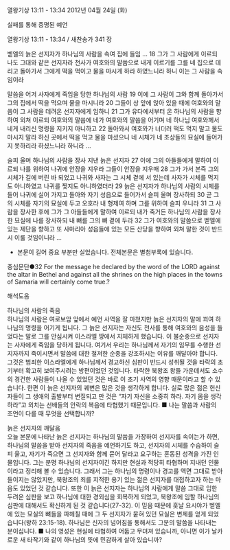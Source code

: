 열왕기상 13:11 - 13:34 
2012년 04월 24일 (화)

실패를 통해 증명된 예언



열왕기상 13:11 - 13:34 / 새찬송가 341 장


벧엘의 늙은 선지자가 하나님의 사람을 속여 집에 들임
… 18 그가 그 사람에게 이르되 나도 그대와 같은 선지자라 천사가 여호와의 말씀으로 내게 이르기를 그를 네 집으로 데리고 돌아가서 그에게 떡을 먹이고 물을 마시게 하라 하였느니라 하니 이는 그 사람을 속임이라

말씀을 어겨 사자에게 죽임을 당한 하나님의 사람
19 이에 그 사람이 그와 함께 돌아가서 그의 집에서 떡을 먹으며 물을 마시니라 20 그들이 상 앞에 앉아 있을 때에 여호와의 말씀이 그 사람을 데려온 선지자에게 임하니 21 그가 유다에서부터 온 하나님의 사람을 향하여 외쳐 이르되 여호와의 말씀에 네가 여호와의 말씀을 어기며 네 하나님 여호와께서 네게 내리신 명령을 지키지 아니하고 22 돌아와서 여호와가 너더러 떡도 먹지 말고 물도 마시지 말라 하신 곳에서 떡을 먹고 물을 마셨으니 네 시체가 네 조상들의 묘실에 들어가지 못하리라 하셨느니라 하니라 …

슬피 울며 하나님의 사람을 장사 지낸 늙은 선지자
27 이에 그의 아들들에게 말하여 이르되 나를 위하여 나귀에 안장을 지우라 그들이 안장을 지우매 28 그가 가서 본즉 그의 시체가 길에 버린 바 되었고 나귀와 사자는 그 시체 곁에 서 있는데 사자가 시체를 먹지도 아니하였고 나귀를 찢지도 아니하였더라 29 늙은 선지자가 하나님의 사람의 시체를 들어 나귀에 실어 가지고 돌아와 자기 성읍으로 들어가서 슬피 울며 장사하되 30 곧 그의 시체를 자기의 묘실에 두고 오호라 내 형제여 하며 그를 위하여 슬피 우니라 31 그 사람을 장사한 후에 그가 그 아들들에게 말하여 이르되 내가 죽거든 하나님의 사람을 장사한 묘실에 나를 장사하되 내 뼈를 그의 뼈 곁에 두라 32 그가 여호와의 말씀으로 벧엘에 있는 제단을 향하고 또 사마리아 성읍들에 있는 모든 산당을 향하여 외쳐 말한 것이 반드시 이룰 것임이니라 …
* 본문이 길어 중요 부분만 실었습니다. 전체본문은 별첨부록에 있습니다.

중심문단●32 For the message he declared by the word of the LORD against the altar in Bethel and against all the shrines on the high places in the towns of Samaria will certainly come true.?

해석도움





하나님의 사람의 죽음  
하나님의 사람은 여로보암 앞에서 예언 사역을 잘 마쳤지만 늙은 선지자의 말에 꾀여 하나님의 명령을 어기게 됩니다. 그 늙은 선지자는 자신도 천사를 통해 여호와의 음성을 들었다는 말로 그를 안심시켜 이스라엘 땅에서 지체하게 했습니다. 이 불순종으로 선지자는 사자에게 죽임을 당하게 됩니다. 여기서 우리는 하나님께서 자기의 임무를 수행한 선지자까지 죽이시면서 말씀에 대한 철저한 순종을 강조하시는 이유를 깨달아야 합니다. 그것은 범죄한 이스라엘에게 하나님께서 경고하신 심판이 반드시 성취될 것을 타락의 초기부터 확고히 보여주시려는 방편이었던 것입니다. 타락한 북왕조 왕들 가운데서도 소수의 경건한 사람들이 나올 수 있었던 것은 바로 이 초기 사역의 영향 때문이라고 할 수 있습니다. 한편 이 늙은 선지자의 궤변은 많은 것을 생각하게 합니다. 실로 많은 젊은 헌신자들이 그 생애의 출발부터 변질되고 만 것은 “자기 자신을 소중히 하라. 자기 몸을 생각하라”고 외치는 선배들의 안락의 복음에 타협했기 때문입니다.
■ 나는 말씀과 사람의 조언이 다를 때 무엇을 선택합니까?

늙은 선지자의 깨달음  
오늘 본문에 나타난 늙은 선지자는 하나님의 말씀을 가장하여 선지자를 속이는가 하면, 하나님의 말씀을 받아 선지자의 죽음을 예언하기도 하고, 선지자의 시체를 수습하여 슬피 울고, 자기가 죽으면 그 선지자와 함께 묻어 달라고 요구하는 혼동된 성격을 가진 인물입니다. 그는 분명 하나님의 선지자이긴 하지만 현실과 적당히 타협하며 지내던 인물이라고 정리해 볼 수 있습니다. 그래서 그는 하나님의 명령이나 경고를 액면 그대로 받아들이지는 않았지만, 북왕조의 죄를 지적한 용기 있는 젊은 선지자를 대접하고자 하는 마음도 있었던 것 같습니다. 또한 이 늙은 선지자는 하나님의 사람에게 말씀 그대로 임한 두려운 심판을 보고 하나님에 대한 경외심을 회복하게 되었고, 북왕조에 임할 하나님의 심판에 대해서도 확신하게 된 것 같습니다(27-32). 이 믿음 때문에 훗날 요시야가 벧엘에 있는 묘실의 뼈들을 파헤칠 때에 그 두 선지자가 묻혀 있던 묘실은 변제를 얻게 되었습니다(왕하 23:15-18). 하나님은 신자의 넘어짐을 통해서도 그분의 말씀을 나타내는 분이십니다.
■ 나의 영성은 현실에 타협하여 어둡고 무뎌져 있습니까, 아니면 이가 날카로운 새 타작기와 같이 하나님의 뜻에 민감하게 살아 있습니까?